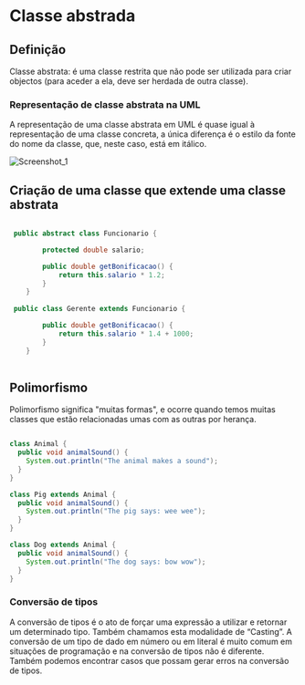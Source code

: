 # Classe abstrada

## Definição

Classe abstrata: é uma classe restrita que não pode ser utilizada para criar objectos (para aceder a ela, deve ser herdada de outra classe).

### Representação de classe abstrata na UML

A representação de uma classe abstrata em UML é quase igual à representação de uma classe concreta, a única diferença é o estilo da fonte do nome da classe, que, neste caso, está em itálico.

![Screenshot_1](https://user-images.githubusercontent.com/104029929/190482592-0da3b14a-e728-4ac7-bdd1-79ef36f1bf29.png)

## Criação de uma classe que extende uma classe abstrata

```Java

 public abstract class Funcionario {

        protected double salario;

        public double getBonificacao() {
            return this.salario * 1.2;
        }
    }
    
 public class Gerente extends Funcionario {

        public double getBonificacao() {
            return this.salario * 1.4 + 1000;
        }
    }
    
```

## Polimorfismo

Polimorfismo significa "muitas formas", e ocorre quando temos muitas classes que estão relacionadas umas com as outras por herança.

```Java

class Animal {
  public void animalSound() {
    System.out.println("The animal makes a sound");
  }
}

class Pig extends Animal {
  public void animalSound() {
    System.out.println("The pig says: wee wee");
  }
}

class Dog extends Animal {
  public void animalSound() {
    System.out.println("The dog says: bow wow");
  }
}

```

### Conversão de tipos

A conversão de tipos é o ato de forçar uma expressão a utilizar e retornar um determinado tipo. Também chamamos esta modalidade de “Casting”. A conversão de um tipo de dado em número ou em literal é muito comum em situações de programação e na conversão de tipos não é diferente. Também podemos encontrar casos que possam gerar erros na conversão de tipos.
